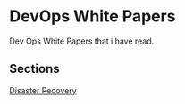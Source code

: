 DevOps White Papers
===================

Dev Ops White Papers that i have read.


## Sections

[Disaster Recovery](/disaster_recovery)

